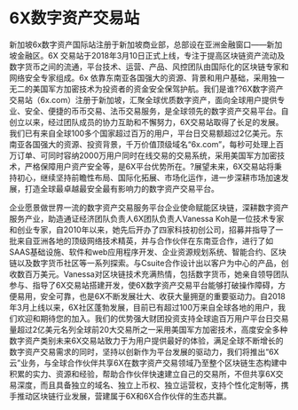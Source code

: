 # 6X数字资产交易站

新加坡6x数字资产国际站注册于新加坡商业部，总部设在亚洲金融窗口——新加坡金融区。6X 交易站于2018年3月10日正式上线，专注于提高区块链资产流动及数字货币之间的流通，平台技术、运营、产品、风控团队由国际化的区块链专家和网络安全专家组成。6x 依靠东南亚各国强大的资源、背景和用户基础，采用独一无二的美国军方加密技术为投资者的资金安全保驾护航。我们是谁??6X数字资产交易站（6x.com）注册于新加坡，汇聚全球优质数字资产，面向全球用户提供专业、安全、便捷的币币交易、法币交易服务，是全球领先的数字资产交易平台。自创立以来，经过团队成员的协力互助和不懈努力，6X交易站取得了长足的发展。我们已有来自全球100多个国家超过百万的用户，平台日交易额超过2亿美元。东南亚各国强大的资源、投资背景，千万价值顶级域名“6x.com”，每秒可处理上百万订单、可同时容纳2000万用户同时在线交易的交易系统，采用美国军方加密技术，严格保障用户资产安全等，是6X平台优势所在。?展望未来，6X交易站将秉持初心，继续坚持前瞻性布局、国际化拓展、市场化运作，进一步深耕市场加速发展，打造全球最卓越最安全最有影响力的数字资产交易平台。

企业愿景做世界一流的数字资产交易服务平台企业使命赋能区块链，深耕数字资产服务产业，助造通证经济团队负责人6X团队负责人Vanessa Koh是一位技术专家和创业专家，自2010年以来，她先后开办了四家科技初创公司，招募并指导了一批来自亚洲各地的顶级网络技术精英，并与合作伙伴在东南亚合作，进行了如SAAS基础设施、软件和web应用程序开发、企业资源规划系统、智能合约、区块链以及数字货币社区等一系列探索。与Csuite合作设计出以客户为中心的产品，创收数百万美元。Vanessa对区块链技术充满热情，包括数字货币，她亲自领导团队参与、指导了6X交易站搭建开发，使6X数字资产交易平台能够打破操作障碍，方便易用，安全可靠，也是6X不断发展壮大、收获大量拥趸的重要驱动力。自2018年3月上线以来，6X社区蓬勃发展，目前已有超过100万来自全球各地的用户，我们欢迎和期待您的加入。我们的优势强大财团投资支持全球逾百万用户平台日交易量超过2亿美元名列全球前20大交易所之一采用美国军方加密技术，高度安全多种数字资产类别未来6X交易站致力于为用户提供最好的体验，满足全球不断增长的数字资产交易需求的同时，坚持以创新作为平台发展的驱动力，我们将推出“6X云”业务，与全球合作伙伴共享6X在数字资产交易领域乃至整个区块链生态构建中积累的实力、资源和经验，帮助合作伙伴快速建立自己的交易所，不但共享6X交易深度，而且具备独立的域名、独立上币权、独立运营权，支持个性化定制等，携手推动区块链行业发展，营建属于6X和6X合作伙伴的生态共赢。
